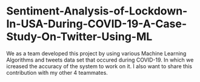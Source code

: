 # Sentiment-Analysis-of-Lockdown-In-USA-During-COVID-19-A-Case-Study-On-Twitter-Using-ML
We as a team developed this project by using various Machine Learning Algorithms and tweets data set that occured during COVID-19.
In which we icreased the accuracy of the system to work on it.
I also want to share this contribution with my other 4 teammates.
